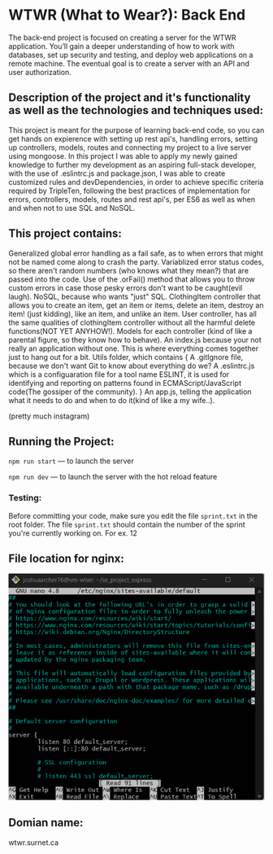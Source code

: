 # WTWR (What to Wear?): Back End

The back-end project is focused on creating a server for the WTWR application. You’ll gain a deeper understanding of how to work with databases, set up security and testing, and deploy web applications on a remote machine. The eventual goal is to create a server with an API and user authorization.

## Description of the project and it's functionality as well as the technologies and techniques used:

This project is meant for the purpose of learning back-end code, so you can get hands on expierence with setting up rest api's, handling errors, setting up controllers, models, routes and connecting my project to a live server using mongoose. In this project I was able to apply my newly gained knowledge to further my development as an aspiring full-stack developer, with the use of .eslintrc.js and package.json, I was able to create customized rules and devDependencies, in order to achieve specific criteria required by TripleTen, following the best practices of implementation for errors, controllers, models, routes and rest api's, per ES6 as well as when and when not to use SQL and NoSQL.

## This project contains:

Generalized global error handling as a fail safe, as to when errors that might not be named come along to crash the party.
Variablized error status codes, so there aren't random numbers (who knows what they mean?) that are passed into the code.
Use of the .orFail() method that allows you to throw custom errors in case those pesky errors don't want to be caught(evil laugh).
NoSQL, because who wants "just" SQL.
ClothingItem controller that allows you to create an item, get an item or items, delete an item, destroy an item! (just kidding), like an item, and unlike an item.
User controller, has all the same qualities of clothingItem controller without all the harmful delete functions(NOT YET ANYHOW!).
Models for each controller (kind of like a parental figure, so they know how to behave).
An index.js because your not really an application without one. This is where everything comes together just to hang out for a bit.
Utils folder, which contains {
A .gitIgnore file, because we don't want Git to know about everything do we?
A .eslintrc.js which is a configuaration file for a tool name ESLINT, it is used for identifying and reporting on patterns found in ECMAScript/JavaScript code(The gossiper of the community).
}
An app.js, telling the application what it needs to do and when to do it(kind of like a my wife..).

(pretty much instagram)

## Running the Project:

`npm run start` — to launch the server

`npm run dev` — to launch the server with the hot reload feature

### Testing:

Before committing your code, make sure you edit the file `sprint.txt` in the root folder. The file `sprint.txt` should contain the number of the sprint you're currently working on. For ex. 12

## File location for nginx:

![nginx](image.png)

## Domian name:

wtwr.surnet.ca
